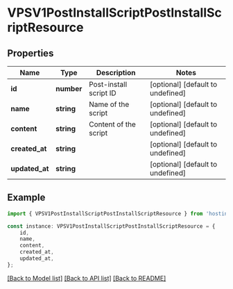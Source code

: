 # VPSV1PostInstallScriptPostInstallScriptResource


## Properties

Name | Type | Description | Notes
------------ | ------------- | ------------- | -------------
**id** | **number** | Post-install script ID | [optional] [default to undefined]
**name** | **string** | Name of the script | [optional] [default to undefined]
**content** | **string** | Content of the script | [optional] [default to undefined]
**created_at** | **string** |  | [optional] [default to undefined]
**updated_at** | **string** |  | [optional] [default to undefined]

## Example

```typescript
import { VPSV1PostInstallScriptPostInstallScriptResource } from 'hostinger-api-sdk';

const instance: VPSV1PostInstallScriptPostInstallScriptResource = {
    id,
    name,
    content,
    created_at,
    updated_at,
};
```

[[Back to Model list]](../README.md#documentation-for-models) [[Back to API list]](../README.md#documentation-for-api-endpoints) [[Back to README]](../README.md)
